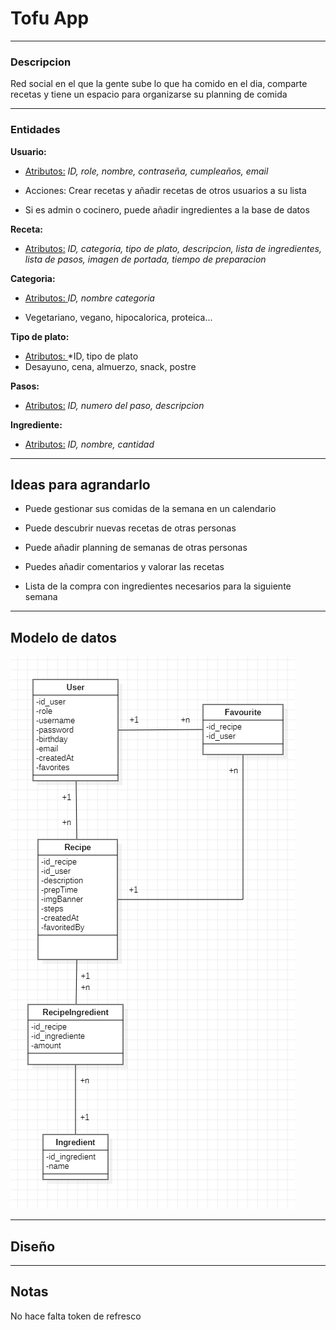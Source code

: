 # Tofu App

---

### Descripcion

Red social en el que la gente sube lo que ha comido en el dia, comparte recetas  y tiene un espacio para organizarse su planning de comida

--- 

### Entidades

**Usuario:**

- <u>Atributos:</u> *ID, role, nombre, contraseña, cumpleaños, email*

- Acciones: Crear recetas y añadir recetas de otros usuarios a su lista

- Si es admin o cocinero, puede añadir ingredientes a la base de datos

**Receta:**

- <u>Atributos:</u>  *ID, categoria, tipo de plato, descripcion, lista de ingredientes, lista de pasos, imagen de portada, tiempo de preparacion*

**Categoria:**

- <u>Atributos: </u>*ID, nombre categoria*

- Vegetariano, vegano, hipocalorica, proteica...

**Tipo de plato:**

- <u>Atributos: </u> *ID, tipo de plato
- Desayuno, cena, almuerzo, snack, postre

**Pasos:**

- <u>Atributos:</u>  *ID, numero del paso, descripcion*

**Ingrediente:**

- <u>Atributos:</u>  *ID, nombre, cantidad*

---

## Ideas para agrandarlo

- Puede gestionar sus comidas de la semana en un calendario

- Puede descubrir nuevas recetas de otras personas

- Puede añadir planning de semanas de otras personas

- Puedes añadir comentarios y valorar las recetas

- Lista de la compra con ingredientes necesarios para la siguiente semana

---

## Modelo de datos

![DataModelSimplified_v3.png](images/dbc6b831ba88b87b5b63c055c377f1aa7e24ed62.png)

---

## Diseño

---

## Notas

No hace falta token de refresco
